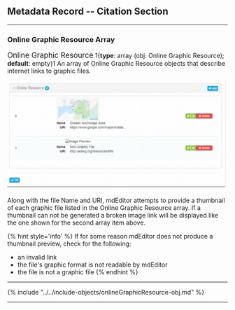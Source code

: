 ## Metadata Record -- Citation Section
---

### Online Graphic Resource Array

<span class="md-panel" style="font-size: larger">Online Graphic Resource</span> 1{**type**: array (obj: <span class="md-panel">Online Graphic Resource</span>); **default**: empty}1 An array of <span class="md-panel">Online Graphic Resource</span> objects that describe internet links to graphic files.  

![Online Graphic Resource Array](/assets/reference/edit-objects/main/onlineGraphicResource-array.png)

Along with the file <span class="md-element">Name</span> and <span class="md-element">URI</span>, mdEditor attempts to provide a thumbnail of each graphic file listed in the <span class="md-panel">Online Graphic Resource</span> array.  If a thumbnail can not be generated a broken image link will be displayed like the one shown for the second array item above.  

{% hint style='info' %}
  If for some reason mdEditor does not produce a thumbnail preview, check for the following:
  * an invalid link 
  * the file's graphic format is not readable by mdEditor
  * the file is not a graphic file 
{% endhint %} 

---

{% include "../../include-objects/onlineGraphicResource-obj.md" %}

---
